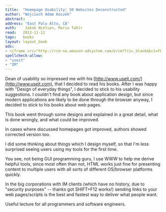 ```yaml
---
title:	"Homepage Usability: 50 Websites Deconstructed"
author: "Wojciech Adam Koszek"
abstract:
address: "East Palo Alto, CA"
auth:	 Jakob Nielsen, Marie Tahir
read:	2012-11-12
tags:	books
layout: layout_book
ads:
- <iframe src="http://rcm-na.amazon-adsystem.com/e/cm?lt1=_blank&bc1=FFFFFF&IS2=1&npa=1&bg1=FFFFFF&fc1=000000&lc1=FF0000&t=wkoszek-20&o=1&p=8&l=as4&m=amazon&f=ifr&ref=ss_til&asins=073571102X" style="width:120px;height:240px;" scrolling="no" marginwidth="0" marginheight="0" frameborder="0"></iframe>
spellcheck-allow:
- "useit"
- "IM"
---
```

Dean of usability so impressed me with his
[http://www.useit.com/](http://www.useit.com), that I decided to read his
books. After I was happy with "Design of everyday things", I decided to
stick to his usability suggestions. I couldn't find any book about
application design, but since modern applications are likely to be done
through the browser anyway, I decided to stick to his books about web pages.

This book went through some designs and explained in a great detail, what is
done wrongly, and what could be improved.

In cases where discussed homepages got improved, authors showed corrected
version too.

I did some thinking about things which I design myself, so that I'm less
surprised seeing users using my tools for the first time.

You see, not being GUI programming guru, I use WWW to help me derive helpful
tools, since most often than not, HTML works just fine for presenting
content to multiple users with all sorts of different OS/browser platforms
quickly.

In the big corporations with IM clients (which have no history, due to
"security purposes" -- thanks got SHIFT+F12 works!) sending links to your
web pages/scripts is the best and fastest way to deliver what people want.

Useful lecture for all programmers and software engineers.
